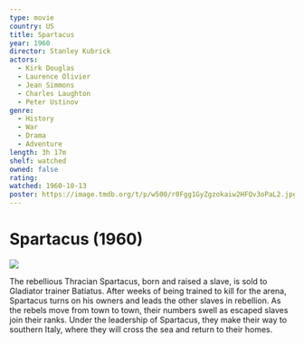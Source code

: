```yaml
---
type: movie
country: US
title: Spartacus
year: 1960
director: Stanley Kubrick
actors:
  - Kirk Douglas
  - Laurence Olivier
  - Jean Simmons
  - Charles Laughton
  - Peter Ustinov
genre:
  - History
  - War
  - Drama
  - Adventure
length: 3h 17m
shelf: watched
owned: false
rating:
watched: 1960-10-13
poster: https://image.tmdb.org/t/p/w500/r0Fgg1GyZgzokaiw2HFQv3oPaL2.jpg
---
```


# Spartacus (1960)

![](https://image.tmdb.org/t/p/w500/r0Fgg1GyZgzokaiw2HFQv3oPaL2.jpg)

The rebellious Thracian Spartacus, born and raised a slave, is sold to Gladiator trainer Batiatus. After weeks of being trained to kill for the arena, Spartacus turns on his owners and leads the other slaves in rebellion. As the rebels move from town to town, their numbers swell as escaped slaves join their ranks. Under the leadership of Spartacus, they make their way to southern Italy, where they will cross the sea and return to their homes.
